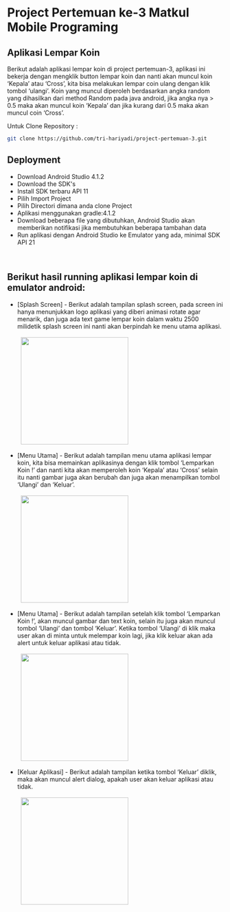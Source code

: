 # Project Pertemuan ke-3 Matkul Mobile Programing
## Aplikasi Lempar Koin

Berikut adalah aplikasi lempar koin di project pertemuan-3, aplikasi ini bekerja dengan mengklik button lempar koin dan nanti akan muncul koin ‘Kepala’ atau ‘Cross’, kita bisa melakukan lempar coin ulang dengan klik tombol ‘ulangi’. Koin yang muncul diperoleh berdasarkan angka random yang dihasilkan dari method Random pada java android, jika angka nya > 0.5 maka akan muncul koin ‘Kepala’ dan jika kurang dari 0.5 maka akan muncul coin ‘Cross’.
<br/>

Untuk Clone Repository :
```sh
git clone https://github.com/tri-hariyadi/project-pertemuan-3.git
```

## Deployment
- Download Android Studio 4.1.2
- Download the SDK's
- Install SDK terbaru API 11
- Pilih Import Project
- Pilih Directori dimana anda clone Project
- Aplikasi menggunakan gradle:4.1.2
- Download beberapa file yang dibutuhkan, Android Studio akan memberikan notifikasi jika membutuhkan beberapa tambahan data
- Run aplikasi dengan Android Studio ke Emulator yang ada, minimal SDK API 21
<br/>

## Berikut hasil running aplikasi lempar koin di emulator android:

- [Splash Screen] - Berikut adalah tampilan splash screen, pada screen ini hanya menunjukkan logo aplikasi
yang diberi animasi rotate agar menarik, dan juga ada text game lempar koin dalam waktu 2500 milidetik splash screen ini nanti akan berpindah ke menu utama aplikasi.<br/><br/>
&nbsp;&nbsp;<img src="https://raw.githubusercontent.com/tri-hariyadi/project-pertemuan-3/master/images/ss1.png" width="250"> <br/>

- [Menu Utama] - Berikut adalah tampilan menu utama aplikasi lempar koin, kita bisa memainkan aplikasinya dengan klik tombol ‘Lemparkan Koin !’ dan nanti kita akan memperoleh koin ‘Kepala’ atau ‘Cross’ selain itu nanti gambar juga akan berubah dan juga akan menampilkan tombol ‘Ulangi’ dan ‘Keluar’.<br/><br/>
&nbsp;&nbsp;<img src="https://raw.githubusercontent.com/tri-hariyadi/project-pertemuan-3/master/images/ss2.png" width="250"> <br/>

- [Menu Utama] - Berikut adalah tampilan setelah klik tombol ‘Lemparkan Koin !’, akan muncul gambar dan text koin, selain itu juga akan muncul tombol ‘Ulangi’ dan tombol ‘Keluar’. Ketika tombol ‘Ulangi’ di klik maka user akan di minta untuk melempar koin lagi, jika klik keluar akan ada alert untuk keluar aplikasi atau tidak.<br/><br/>
&nbsp;&nbsp;<img src="https://raw.githubusercontent.com/tri-hariyadi/project-pertemuan-3/master/images/ss3.png" width="250"> <br/>

- [Keluar Aplikasi] - Berikut adalah tampilan ketika tombol ‘Keluar’ diklik, maka akan muncul alert dialog, apakah user akan keluar aplikasi atau tidak.<br/><br/>
&nbsp;&nbsp;<img src="https://raw.githubusercontent.com/tri-hariyadi/project-pertemuan-3/master/images/ss4.png" width="250"> <br/><br/>
